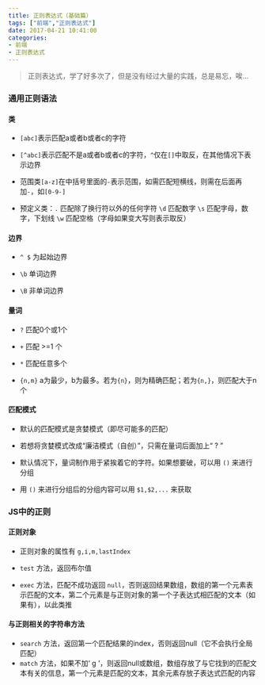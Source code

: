 ```yaml
---
title: 正则表达式（基础篇）
tags: ["前端","正则表达式"]
date: 2017-04-21 10:41:00
categories:
- 前端
- 正则表达式
---
```

> 正则表达式，学了好多次了，但是没有经过大量的实践，总是易忘，唉...
<!-- more -->
### 通用正则语法

#### 类
* `[abc]`表示匹配a或者b或者c的字符

* `[^abc]`表示匹配不是a或者b或者c的字符，`^`仅在`[]`中取反，在其他情况下表示边界

* 范围类`[a-z]`在中括号里面的`-`表示范围，如需匹配短横线，则需在后面再加`-`，如`[0-9-]`

* 预定义类：`.` 匹配除了换行符以外的任何字符 `\d` 匹配数字 `\s` 匹配字母，数字，下划线 `\w` 匹配空格（字母如果变大写则表示取反）

#### 边界
* `^ $` 为起始边界

* `\b` 单词边界

* `\B` 非单词边界

#### 量词
* `?` 匹配0个或1个

* `+` 匹配 >=1 个

* `*` 匹配任意多个

* `{n,m}` a为最少，b为最多。若为`{n}`，则为精确匹配；若为`{n,}`，则匹配大于n个

#### 匹配模式
* 默认的匹配模式是贪婪模式（即尽可能多的匹配）

* 若想将贪婪模式改成“廉洁模式（自创）”，只需在量词后面加上“ ? ”

* 默认情况下，量词制作用于紧挨着它的字符。如果想要破，可以用 `()` 来进行分组

* 用 `()` 来进行分组后的分组内容可以用 `$1,$2,...` 来获取


### JS中的正则
#### 正则对象
* 正则对象的属性有 `g,i,m,lastIndex`

* `test` 方法，返回布尔值

* `exec` 方法，匹配不成功返回 `null`，否则返回结果数组，数组的第一个元素表示匹配的文本，第二个元素是与正则对象的第一个子表达式相匹配的文本（如果有），以此类推

#### 与正则相关的字符串方法
* `search` 方法，返回第一个匹配结果的index，否则返回null（它不会执行全局匹配）
* `match` 方法，如果不加‘ g ’，则返回null或数组，数组存放了与它找到的匹配文本有关的信息，第一个元素是匹配的文本，其余元素存放子表达式匹配的内容

